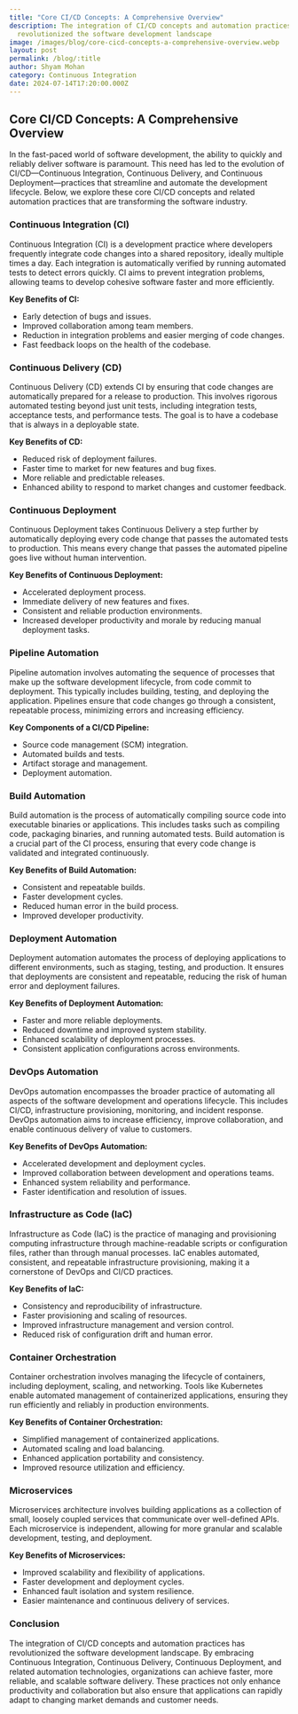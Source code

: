 ```yaml
---
title: "Core CI/CD Concepts: A Comprehensive Overview"
description: The integration of CI/CD concepts and automation practices has
  revolutionized the software development landscape
image: /images/blog/core-cicd-concepts-a-comprehensive-overview.webp
layout: post
permalink: /blog/:title
author: Shyam Mohan
category: Continuous Integration
date: 2024-07-14T17:20:00.000Z
---
```


## Core CI/CD Concepts: A Comprehensive Overview

In the fast-paced world of software development, the ability to quickly and reliably deliver software is paramount. This need has led to the evolution of CI/CD—Continuous Integration, Continuous Delivery, and Continuous Deployment—practices that streamline and automate the development lifecycle. Below, we explore these core CI/CD concepts and related automation practices that are transforming the software industry.

### Continuous Integration (CI)

Continuous Integration (CI) is a development practice where developers frequently integrate code changes into a shared repository, ideally multiple times a day. Each integration is automatically verified by running automated tests to detect errors quickly. CI aims to prevent integration problems, allowing teams to develop cohesive software faster and more efficiently.

**Key Benefits of CI:**

-   Early detection of bugs and issues.
-   Improved collaboration among team members.
-   Reduction in integration problems and easier merging of code changes.
-   Fast feedback loops on the health of the codebase.

### Continuous Delivery (CD)

Continuous Delivery (CD) extends CI by ensuring that code changes are automatically prepared for a release to production. This involves rigorous automated testing beyond just unit tests, including integration tests, acceptance tests, and performance tests. The goal is to have a codebase that is always in a deployable state.

**Key Benefits of CD:**

-   Reduced risk of deployment failures.
-   Faster time to market for new features and bug fixes.
-   More reliable and predictable releases.
-   Enhanced ability to respond to market changes and customer feedback.

### Continuous Deployment

Continuous Deployment takes Continuous Delivery a step further by automatically deploying every code change that passes the automated tests to production. This means every change that passes the automated pipeline goes live without human intervention.

**Key Benefits of Continuous Deployment:**

-   Accelerated deployment process.
-   Immediate delivery of new features and fixes.
-   Consistent and reliable production environments.
-   Increased developer productivity and morale by reducing manual deployment tasks.

### Pipeline Automation

Pipeline automation involves automating the sequence of processes that make up the software development lifecycle, from code commit to deployment. This typically includes building, testing, and deploying the application. Pipelines ensure that code changes go through a consistent, repeatable process, minimizing errors and increasing efficiency.

**Key Components of a CI/CD Pipeline:**

-   Source code management (SCM) integration.
-   Automated builds and tests.
-   Artifact storage and management.
-   Deployment automation.

### Build Automation

Build automation is the process of automatically compiling source code into executable binaries or applications. This includes tasks such as compiling code, packaging binaries, and running automated tests. Build automation is a crucial part of the CI process, ensuring that every code change is validated and integrated continuously.

**Key Benefits of Build Automation:**

-   Consistent and repeatable builds.
-   Faster development cycles.
-   Reduced human error in the build process.
-   Improved developer productivity.

### Deployment Automation

Deployment automation automates the process of deploying applications to different environments, such as staging, testing, and production. It ensures that deployments are consistent and repeatable, reducing the risk of human error and deployment failures.

**Key Benefits of Deployment Automation:**

-   Faster and more reliable deployments.
-   Reduced downtime and improved system stability.
-   Enhanced scalability of deployment processes.
-   Consistent application configurations across environments.

### DevOps Automation

DevOps automation encompasses the broader practice of automating all aspects of the software development and operations lifecycle. This includes CI/CD, infrastructure provisioning, monitoring, and incident response. DevOps automation aims to increase efficiency, improve collaboration, and enable continuous delivery of value to customers.

**Key Benefits of DevOps Automation:**

-   Accelerated development and deployment cycles.
-   Improved collaboration between development and operations teams.
-   Enhanced system reliability and performance.
-   Faster identification and resolution of issues.

### Infrastructure as Code (IaC)

Infrastructure as Code (IaC) is the practice of managing and provisioning computing infrastructure through machine-readable scripts or configuration files, rather than through manual processes. IaC enables automated, consistent, and repeatable infrastructure provisioning, making it a cornerstone of DevOps and CI/CD practices.

**Key Benefits of IaC:**

-   Consistency and reproducibility of infrastructure.
-   Faster provisioning and scaling of resources.
-   Improved infrastructure management and version control.
-   Reduced risk of configuration drift and human error.

### Container Orchestration

Container orchestration involves managing the lifecycle of containers, including deployment, scaling, and networking. Tools like Kubernetes enable automated management of containerized applications, ensuring they run efficiently and reliably in production environments.

**Key Benefits of Container Orchestration:**

-   Simplified management of containerized applications.
-   Automated scaling and load balancing.
-   Enhanced application portability and consistency.
-   Improved resource utilization and efficiency.

### Microservices

Microservices architecture involves building applications as a collection of small, loosely coupled services that communicate over well-defined APIs. Each microservice is independent, allowing for more granular and scalable development, testing, and deployment.

**Key Benefits of Microservices:**

-   Improved scalability and flexibility of applications.
-   Faster development and deployment cycles.
-   Enhanced fault isolation and system resilience.
-   Easier maintenance and continuous delivery of services.

### Conclusion

The integration of CI/CD concepts and automation practices has revolutionized the software development landscape. By embracing Continuous Integration, Continuous Delivery, Continuous Deployment, and related automation technologies, organizations can achieve faster, more reliable, and scalable software delivery. These practices not only enhance productivity and collaboration but also ensure that applications can rapidly adapt to changing market demands and customer needs.
